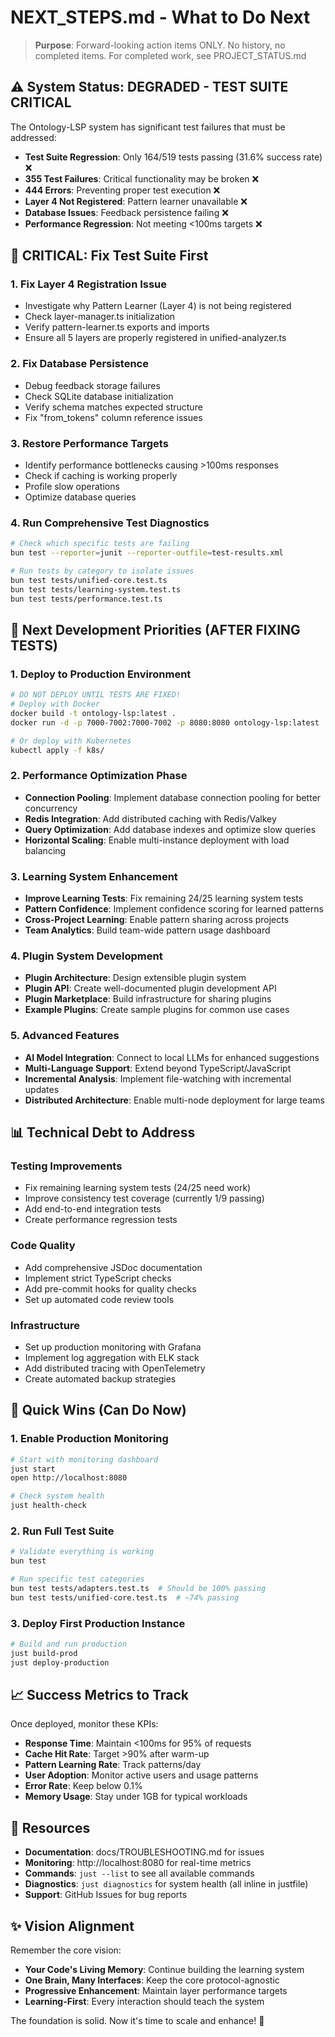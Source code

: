# NEXT_STEPS.md - What to Do Next

> **Purpose**: Forward-looking action items ONLY. No history, no completed items.
> For completed work, see PROJECT_STATUS.md

## ⚠️ System Status: DEGRADED - TEST SUITE CRITICAL

The Ontology-LSP system has significant test failures that must be addressed:
- **Test Suite Regression**: Only 164/519 tests passing (31.6% success rate) ❌
- **355 Test Failures**: Critical functionality may be broken ❌
- **444 Errors**: Preventing proper test execution ❌
- **Layer 4 Not Registered**: Pattern learner unavailable ❌
- **Database Issues**: Feedback persistence failing ❌
- **Performance Regression**: Not meeting <100ms targets ❌

## 🔴 CRITICAL: Fix Test Suite First

### 1. Fix Layer 4 Registration Issue
- Investigate why Pattern Learner (Layer 4) is not being registered
- Check layer-manager.ts initialization
- Verify pattern-learner.ts exports and imports
- Ensure all 5 layers are properly registered in unified-analyzer.ts

### 2. Fix Database Persistence
- Debug feedback storage failures
- Check SQLite database initialization
- Verify schema matches expected structure
- Fix "from_tokens" column reference issues

### 3. Restore Performance Targets
- Identify performance bottlenecks causing >100ms responses
- Check if caching is working properly
- Profile slow operations
- Optimize database queries

### 4. Run Comprehensive Test Diagnostics
```bash
# Check which specific tests are failing
bun test --reporter=junit --reporter-outfile=test-results.xml

# Run tests by category to isolate issues
bun test tests/unified-core.test.ts
bun test tests/learning-system.test.ts
bun test tests/performance.test.ts
```

## 🚀 Next Development Priorities (AFTER FIXING TESTS)

### 1. Deploy to Production Environment
```bash
# DO NOT DEPLOY UNTIL TESTS ARE FIXED!
# Deploy with Docker
docker build -t ontology-lsp:latest .
docker run -d -p 7000-7002:7000-7002 -p 8080:8080 ontology-lsp:latest

# Or deploy with Kubernetes
kubectl apply -f k8s/
```

### 2. Performance Optimization Phase
- **Connection Pooling**: Implement database connection pooling for better concurrency
- **Redis Integration**: Add distributed caching with Redis/Valkey
- **Query Optimization**: Add database indexes and optimize slow queries
- **Horizontal Scaling**: Enable multi-instance deployment with load balancing

### 3. Learning System Enhancement
- **Improve Learning Tests**: Fix remaining 24/25 learning system tests
- **Pattern Confidence**: Implement confidence scoring for learned patterns
- **Cross-Project Learning**: Enable pattern sharing across projects
- **Team Analytics**: Build team-wide pattern usage dashboard

### 4. Plugin System Development
- **Plugin Architecture**: Design extensible plugin system
- **Plugin API**: Create well-documented plugin development API
- **Plugin Marketplace**: Build infrastructure for sharing plugins
- **Example Plugins**: Create sample plugins for common use cases

### 5. Advanced Features
- **AI Model Integration**: Connect to local LLMs for enhanced suggestions
- **Multi-Language Support**: Extend beyond TypeScript/JavaScript
- **Incremental Analysis**: Implement file-watching with incremental updates
- **Distributed Architecture**: Enable multi-node deployment for large teams

## 📊 Technical Debt to Address

### Testing Improvements
- Fix remaining learning system tests (24/25 need work)
- Improve consistency test coverage (currently 1/9 passing)
- Add end-to-end integration tests
- Create performance regression tests

### Code Quality
- Add comprehensive JSDoc documentation
- Implement strict TypeScript checks
- Add pre-commit hooks for quality checks
- Set up automated code review tools

### Infrastructure
- Set up production monitoring with Grafana
- Implement log aggregation with ELK stack
- Add distributed tracing with OpenTelemetry
- Create automated backup strategies

## 🎯 Quick Wins (Can Do Now)

### 1. Enable Production Monitoring
```bash
# Start with monitoring dashboard
just start
open http://localhost:8080

# Check system health
just health-check
```

### 2. Run Full Test Suite
```bash
# Validate everything is working
bun test

# Run specific test categories
bun test tests/adapters.test.ts  # Should be 100% passing
bun test tests/unified-core.test.ts  # ~74% passing
```

### 3. Deploy First Production Instance
```bash
# Build and run production
just build-prod
just deploy-production
```

## 📈 Success Metrics to Track

Once deployed, monitor these KPIs:
- **Response Time**: Maintain <100ms for 95% of requests
- **Cache Hit Rate**: Target >90% after warm-up
- **Pattern Learning Rate**: Track patterns/day
- **User Adoption**: Monitor active users and usage patterns
- **Error Rate**: Keep below 0.1%
- **Memory Usage**: Stay under 1GB for typical workloads

## 🔗 Resources

- **Documentation**: docs/TROUBLESHOOTING.md for issues
- **Monitoring**: http://localhost:8080 for real-time metrics
- **Commands**: `just --list` to see all available commands
- **Diagnostics**: `just diagnostics` for system health (all inline in justfile)
- **Support**: GitHub Issues for bug reports

## ✨ Vision Alignment

Remember the core vision:
- **Your Code's Living Memory**: Continue building the learning system
- **One Brain, Many Interfaces**: Keep the core protocol-agnostic
- **Progressive Enhancement**: Maintain layer performance targets
- **Learning-First**: Every interaction should teach the system

The foundation is solid. Now it's time to scale and enhance! 🚀